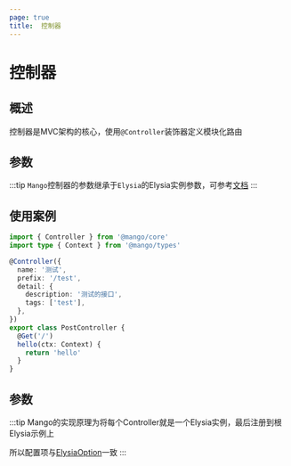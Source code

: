 ```yaml
---
page: true
title:  控制器
---
```


# 控制器

## 概述
控制器是MVC架构的核心，使用`@Controller`装饰器定义模块化路由


## 参数
:::tip
`Mango`控制器的参数继承于`Elysia`的Elysia实例参数，可参考[文档](https://elysiajs.com/patterns/configuration.html#strictpath)
:::

## 使用案例
```ts
import { Controller } from '@mango/core'
import type { Context } from '@mango/types'

@Controller({
  name: '测试',
  prefix: '/test',
  detail: {
    description: '测试的接口',
    tags: ['test'],
  },
})
export class PostController {
  @Get('/')
  hello(ctx: Context) {
    return 'hello'
  }
}
```

## 参数
:::tip
Mango的实现原理为将每个Controller就是一个Elysia实例，最后注册到根Elysia示例上

所以配置项与[ElysiaOption](./config)一致
:::
